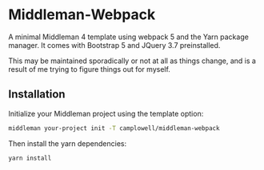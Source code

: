 # Middleman-Webpack
A minimal Middleman 4 template using webpack 5 and the Yarn package manager.
It comes with Bootstrap 5 and JQuery 3.7 preinstalled.

This may be maintained sporadically or not at all as things change, and is a result of me trying to figure things out for myself.

## Installation
Initialize your Middleman project using the template option:
```bash
middleman your-project init -T camplowell/middleman-webpack
```
Then install the yarn dependencies:
```bash
yarn install
```
